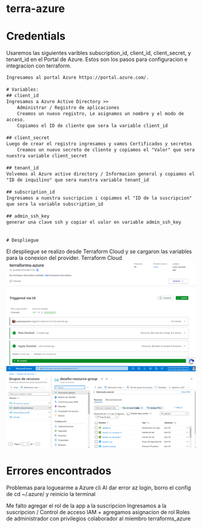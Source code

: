 # terra-azure

# Credentials
Usaremos las siguientes varibles subscription_id, client_id, client_secret, y tenant_id en el Portal de Azure. 
Estos son los pasos para configuracion e integracion con terraform.
```
Ingresamos al portal Azure https://portal.azure.com/.

# Variables:
## client_id
Ingresamos a Azure Active Directory >>
    Administrar / Registro de aplicaciones
    Creamos un nuevo registro, Le asignamos un nombre y el modo de acceso.
    Copiamos el ID de cliente que sera la variable client_id

## client_secret
Luego de crear el registro ingresamos y vamos Certificados y secretos
    Creamos un nuevo secreto de cliente y copiamos el "Valor" que sera nuestra variable client_secret

## tenant_id
Volvemos al Azure active directory / Informacion general y copiamos el "ID de inquilino" que sera nuestra variable tenant_id

## subscription_id
Ingresamos a nuestra suscripcion i copiamos el "ID de la suscripcion" que sera la variable subscription_id

## admin_ssh_key
generar una clave ssh y copiar el valor en variable admin_ssh_key


# Despliegue
```
El despliegue se realizo desde Terraform Cloud y se cargaron las variables para la conexion del provider.
Terraform Cloud
![Alt text](https://github.com/joaquingraziano/terraforms-azure/blob/main/img/Terraform-Planapply.jpg)
![Alt text](https://github.com/joaquingraziano/terraforms-azure/blob/main/img/RecursosCreadosazure.jpg)



# Errores encontrados

Problemas para loguearme a Azure cli
    Al dar error az login, borro el config de cd ~/.azure/ y reinicio la terminal

Me falto agregar el rol de la app a la suscripcion
    Ingresamos a la suscripcion / Control de acceso IAM 
        + agregamos asignacion de rol
        Roles de administrador con privilegios colaborador al miembro terraforms_azure
